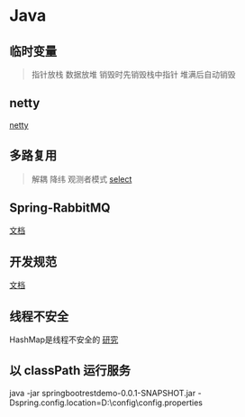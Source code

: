 # Java

## 临时变量
> 指针放栈 数据放堆
> 销毁时先销毁栈中指针 堆满后自动销毁

## netty
[netty](https://www.jianshu.com/p/b9f3f6a16911)

## 多路复用
> 解耦
> 降纬
> 观测者模式
[select](https://www.jianshu.com/p/db5da880154a)

## Spring-RabbitMQ
[文档](https://www.docs4dev.com/docs/zh/spring-amqp/1.7.11.RELEASE/reference/_reference.html)

## 开发规范
[文档](/Users/hanwenhao/Cloud/笔记/Java/java开发规范泰山版.pdf)

## 线程不安全
HashMap是线程不安全的
[研究](https://www.jianshu.com/p/e2f75c8cce01)

## 以 classPath 运行服务
java -jar springbootrestdemo-0.0.1-SNAPSHOT.jar -Dspring.config.location=D:\config\config.properties 
